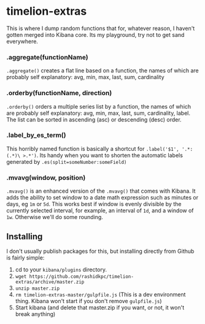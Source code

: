 # timelion-extras

This is where I dump random functions that for, whatever reason, I haven't gotten merged into Kibana core. Its my playground, try not to get sand everywhere.

### .aggregate(functionName)
`.aggregate()` creates a flat line based on a function, the names of which are probably self explanatory: avg, min, max, last, sum, cardinality

### .orderby(functionName, direction)
`.orderby()` orders a multiple series list by a function, the names of which are probably self explanatory: avg, min, max, last, sum, cardinality, label. The list can be sorted in ascending (asc) or descending (desc) order.

### .label_by_es_term()
This horribly named function is basically a shortcut for `.label('$1', '.*:(.*)\ >.*')`. Its handy when you want to shorten the automatic labels generated by `.es(split=someNumber:someField)`

### .mvavg(window, position)
`.mvavg()` is an enhanced version of the `.mvavg()` that comes with Kibana. It adds the ability to set window to a date math expression such as minutes or days, eg `1m` or `5d`. This works best if window is evenly divisible by the currently selected interval, for example, an interval of `1d`, and a window of `1w`. Otherwise we'll do some rounding. 

## Installing
I don't usually publish packages for this, but installing directly from Github is fairly simple:

1. cd to your `kibana/plugins` directory.
2. `wget https://github.com/rashidkpc/timelion-extras/archive/master.zip`
3. `unzip master.zip`
4. `rm timelion-extras-master/gulpfile.js` (This is a dev environment thing. Kibana won't start if you don't remove `gulpfile.js`)
5. Start kibana (and delete that master.zip if you want, or not, it won't break anything)

